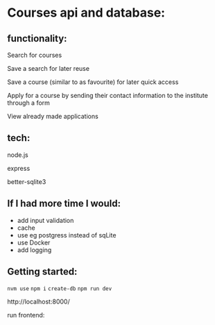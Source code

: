# Courses api and database:

## functionality:

Search for courses

Save a search for later reuse

Save a course (similar to as favourite) for later quick access

Apply for a course by sending their contact information to the institute through a form

View already made applications

## tech:

node.js

express

better-sqlite3

## If I had more time I would:

- add input validation
- cache
- use eg postgress instead of sqLite
- use Docker
- add logging

## Getting started:

`nvm use`
`npm i`
`create-db`
`npm run dev`

http://localhost:8000/

run frontend:
